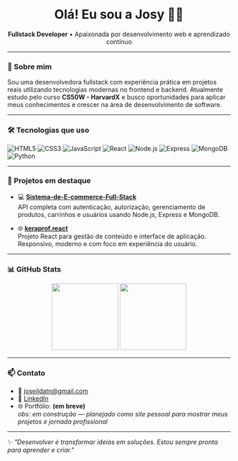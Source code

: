 <h1 align="center">Olá! Eu sou a Josy 👩‍💻</h1>
<p align="center"><strong>Fullstack Developer</strong> • Apaixonada por desenvolvimento web e aprendizado contínuo</p>

---

### 🚀 Sobre mim

Sou uma desenvolvedora fullstack com experiência prática em projetos reais utilizando tecnologias modernas no frontend e backend. Atualmente estudo pelo curso **CS50W - HarvardX** e busco oportunidades para aplicar meus conhecimentos e crescer na área de desenvolvimento de software.

---

### 🛠️ Tecnologias que uso

![HTML5](https://img.shields.io/badge/HTML5-E34F26?style=for-the-badge&logo=html5&logoColor=white)
![CSS3](https://img.shields.io/badge/CSS3-1572B6?style=for-the-badge&logo=css3&logoColor=white)
![JavaScript](https://img.shields.io/badge/JavaScript-F7DF1E?style=for-the-badge&logo=javascript&logoColor=black)
![React](https://img.shields.io/badge/React-20232A?style=for-the-badge&logo=react&logoColor=61DAFB)
![Node.js](https://img.shields.io/badge/Node.js-339933?style=for-the-badge&logo=nodedotjs&logoColor=white)
![Express](https://img.shields.io/badge/Express.js-000000?style=for-the-badge&logo=express&logoColor=white)
![MongoDB](https://img.shields.io/badge/MongoDB-47A248?style=for-the-badge&logo=mongodb&logoColor=white)
![Python](https://img.shields.io/badge/Python-3776AB?style=for-the-badge&logo=python&logoColor=white)

---

### 📌 Projetos em destaque

- 💻 [**Sistema-de-E-commerce-Full-Stack**](https://github.com/JosyNascimento/Sistema-de-E-commerce-Full-Stack)  
  API completa com autenticação, autorização, gerenciamento de produtos, carrinhos e usuários usando Node.js, Express e MongoDB.

- 🌐 [**keraprof.react**](https://github.com/JosyNascimento/keraprof.react)  
  Projeto React para gestão de conteúdo e interface de aplicação. Responsivo, moderno e com foco em experiência do usuário.

---

### 📊 GitHub Stats

<p align="center">
<img src="https://github-readme-stats.vercel.app/api?username=JosyNascimento&show_icons=true&theme=dracula" height="150"/>
<img src="https://github-readme-stats.vercel.app/api/top-langs/?username=JosyNascimento&layout=compact&theme=dracula" height="150"/>
</p>

---

### 📫 Contato

- 📧 joseildatn@gmail.com  
- 💼 [LinkedIn](https://www.linkedin.com/in/joseilda-tereza-do-nascimento-636b7b28a/)  
- 🌐 Portfólio: **(em breve)**  
  *obs: em construção — planejado como site pessoal para mostrar meus projetos e jornada profissional*

---

✨ _"Desenvolver é transformar ideias em soluções. Estou sempre pronta para aprender e criar."_  
